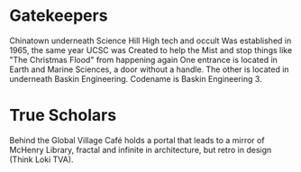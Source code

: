 # Gatekeepers
Chinatown underneath Science Hill
High tech and occult
Was established in 1965, the same year UCSC was
Created to help the Mist and stop things like "The Christmas Flood" from happening again
One entrance is located in Earth and Marine Sciences, a door without a handle. The other is located in underneath Baskin Engineering.
Codename is Baskin Engineering 3.
# True Scholars
Behind the Global Village Café holds a portal that leads to a mirror of McHenry Library, fractal and infinite in architecture, but retro in design (Think Loki TVA).
